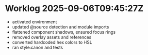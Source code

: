 # Worklog 2025-09-06T09:45:27Z
- activated environment
- updated @source detection and module imports
- flattened component shadows, ensured focus rings
- removed overlay assets and references
- converted hardcoded hex colors to HSL
- ran style:canon and tests
